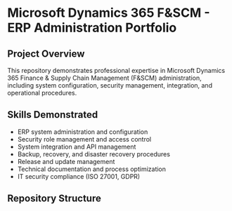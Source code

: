 # Microsoft Dynamics 365 F&SCM - ERP Administration Portfolio

## Project Overview
This repository demonstrates professional expertise in Microsoft Dynamics 365 Finance & Supply Chain Management (F&SCM) administration, including system configuration, security management, integration, and operational procedures.

## Skills Demonstrated
- ERP system administration and configuration
- Security role management and access control
- System integration and API management
- Backup, recovery, and disaster recovery procedures
- Release and update management
- Technical documentation and process optimization
- IT security compliance (ISO 27001, GDPR)

## Repository Structure